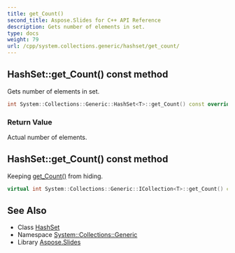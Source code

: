 ```yaml
---
title: get_Count()
second_title: Aspose.Slides for C++ API Reference
description: Gets number of elements in set.
type: docs
weight: 79
url: /cpp/system.collections.generic/hashset/get_count/
---
```

## HashSet::get_Count() const method


Gets number of elements in set.

```cpp
int System::Collections::Generic::HashSet<T>::get_Count() const override
```


### Return Value

Actual number of elements.

## HashSet::get_Count() const method


Keeping [get_Count()](./) from hiding.

```cpp
virtual int System::Collections::Generic::ICollection<T>::get_Count() const=0
```

## See Also

* Class [HashSet](./)
* Namespace [System::Collections::Generic](../)
* Library [Aspose.Slides](../../)